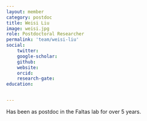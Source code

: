 ```yaml
---
layout: member
category: postdoc
title: Weisi Liu
image: weisi.jpg
role: Postdoctoral Researcher
permalink: 'team/weisi-liu'
social:
    twitter: 
    google-scholar:
    github: 
    website: 
    orcid: 
    research-gate: 
education:


---
```


Has been as postdoc in the Faltas lab for over 5 years.